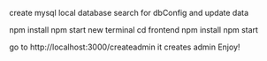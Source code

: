 create mysql local database
search for dbConfig and update data

npm install
npm start
new terminal
cd frontend
npm install
npm start

go to http://localhost:3000/createadmin it creates admin
Enjoy!
